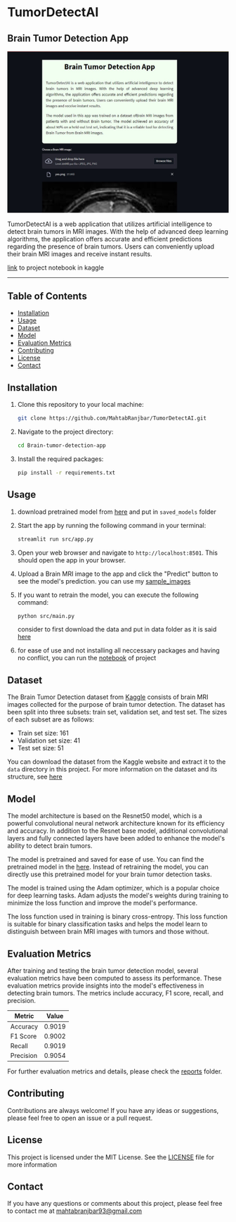 
# TumorDetectAI
## Brain Tumor Detection App

![App Screenshot](app_demo.jpg)


TumorDetectAI is a web application that utilizes artificial intelligence to detect brain tumors in MRI images. With the help of advanced deep learning algorithms, the application offers accurate and efficient predictions regarding the presence of brain tumors. Users can conveniently upload their brain MRI images and receive instant results.


[link](https://www.kaggle.com/code/mahtabranjbar/braintumordetection/notebook) to project notebook in kaggle

---- 
## Table of Contents

- [Installation](#installation)
- [Usage](#usage)
- [Dataset](#dataset)
- [Model](#model)
- [Evaluation Metrics](#evaluation-metrics)
- [Contributing](#contributing)
- [License](#license)
- [Contact](#contact)

## Installation

1. Clone this repository to your local machine:

   ```sh
   git clone https://github.com/MahtabRanjbar/TumorDetectAI.git
   ```

2. Navigate to the project directory:

   ```sh
   cd Brain-tumor-detection-app

   ```

3. Install the required packages:

    ```sh
    pip install -r requirements.txt
    ```

## Usage
1. download pretrained model from [here](https://drive.google.com/drive/folders/1-BRhTeD6o9X4ESZVt4iOavjsfFnOoT_M?usp=sharing) and put in `saved_models` folder
2. Start the app by running the following command in your terminal:
    ```sh
    streamlit run src/app.py
    ```

3. Open your web browser and navigate to `http://localhost:8501`. This should open the app in your browser.

4. Upload a Brain MRI image to the app and click the "Predict" button to see the model's prediction. you can use my [sample_images](/sample_data/)

5. If you want to retrain the model, you can execute the following command:
    ```sh
    python src/main.py
    ```
    consider to first download the data and put in data folder as it is said [here](data/README.md)
6. for ease of use and not installing all neccessary packages and having no conflict, you can run the  [notebook](notebooks/braintumordetection.ipynb) of project

## Dataset
The Brain Tumor Detection dataset from [Kaggle](https://www.kaggle.com/datasets/navoneel/brain-mri-images-for-brain-tumor-detection) consists of brain MRI images collected for the purpose of brain tumor detection. The dataset has been split into three subsets: train set, validation set, and test set. The sizes of each subset are as follows:

- Train set size: 161
- Validation set size: 41
- Test set size: 51

 You can download the dataset from the Kaggle website and extract it to the `data` directory in this project.
 For more information on the dataset and its structure,  see [here](data/README.md)

## Model

The model architecture is based on the Resnet50 model, which is a powerful convolutional neural network architecture known for its efficiency and accuracy. In addition to the Resnet base model, additional convolutional layers and fully connected layers have been added to enhance the model's ability to detect brain tumors.

The model is pretrained and saved for ease of use. You can find the pretrained model in the [here](https://drive.google.com/drive/folders/1-BRhTeD6o9X4ESZVt4iOavjsfFnOoT_M?usp=sharing). Instead of retraining the model, you can directly use this pretrained model for your brain tumor detection tasks.

The model is trained using the Adam optimizer, which is a popular choice for deep learning tasks. Adam adjusts the model's weights during training to minimize the loss function and improve the model's performance.

The loss function used in training is binary cross-entropy. This loss function is suitable for binary classification tasks and helps the model learn to distinguish between brain MRI images with tumors and those without.

## Evaluation Metrics
After training and testing the brain tumor detection model, several evaluation metrics have been computed to assess its performance. These evaluation metrics provide insights into the model's effectiveness in detecting brain tumors. The metrics include accuracy, F1 score, recall, and precision.


| Metric     | Value     |
|------------|-----------|
| Accuracy   | 0.9019    |
| F1 Score   | 0.9002    |
| Recall     | 0.9019    |
| Precision  | 0.9054    |

For further evaluation metrics and details, please check the [reports](reports/README.md)  folder.

## Contributing
Contributions are always welcome! If you have any ideas or suggestions, please feel free to open an issue or a pull request.

## License
This project is licensed under the MIT License. See the [LICENSE](LICENSE) file for more information


## Contact
If you have any questions or comments about this project, please feel free to contact me at mahtabranjbar93@gmail.com











